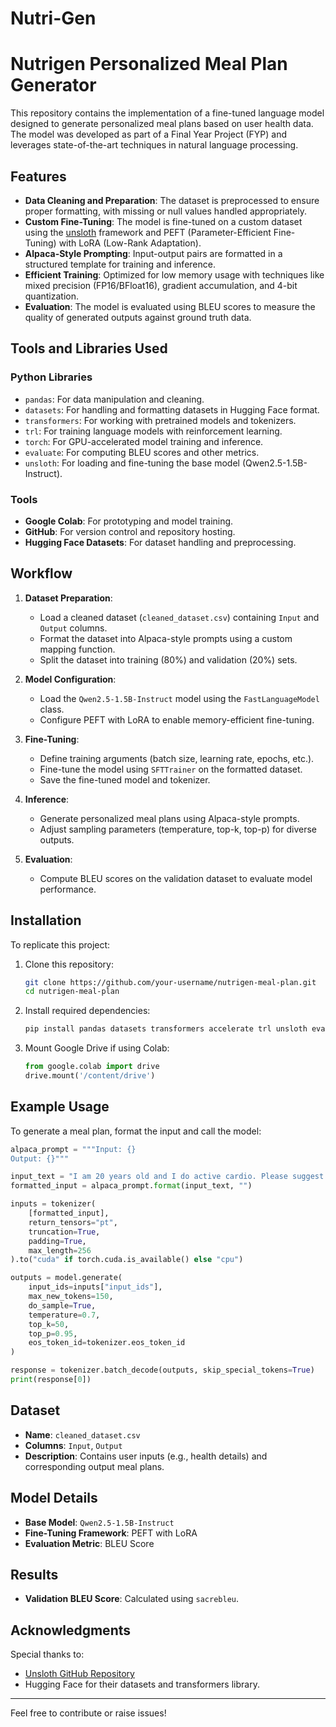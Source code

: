# Nutri-Gen
# Nutrigen Personalized Meal Plan Generator

This repository contains the implementation of a fine-tuned language model designed to generate personalized meal plans based on user health data. The model was developed as part of a Final Year Project (FYP) and leverages state-of-the-art techniques in natural language processing.

## Features

- **Data Cleaning and Preparation**: The dataset is preprocessed to ensure proper formatting, with missing or null values handled appropriately.
- **Custom Fine-Tuning**: The model is fine-tuned on a custom dataset using the [unsloth](https://github.com/unslothai/unsloth) framework and PEFT (Parameter-Efficient Fine-Tuning) with LoRA (Low-Rank Adaptation).
- **Alpaca-Style Prompting**: Input-output pairs are formatted in a structured template for training and inference.
- **Efficient Training**: Optimized for low memory usage with techniques like mixed precision (FP16/BFloat16), gradient accumulation, and 4-bit quantization.
- **Evaluation**: The model is evaluated using BLEU scores to measure the quality of generated outputs against ground truth data.

## Tools and Libraries Used

### Python Libraries
- `pandas`: For data manipulation and cleaning.
- `datasets`: For handling and formatting datasets in Hugging Face format.
- `transformers`: For working with pretrained models and tokenizers.
- `trl`: For training language models with reinforcement learning.
- `torch`: For GPU-accelerated model training and inference.
- `evaluate`: For computing BLEU scores and other metrics.
- `unsloth`: For loading and fine-tuning the base model (Qwen2.5-1.5B-Instruct).

### Tools
- **Google Colab**: For prototyping and model training.
- **GitHub**: For version control and repository hosting.
- **Hugging Face Datasets**: For dataset handling and preprocessing.

## Workflow

1. **Dataset Preparation**:
    - Load a cleaned dataset (`cleaned_dataset.csv`) containing `Input` and `Output` columns.
    - Format the dataset into Alpaca-style prompts using a custom mapping function.
    - Split the dataset into training (80%) and validation (20%) sets.

2. **Model Configuration**:
    - Load the `Qwen2.5-1.5B-Instruct` model using the `FastLanguageModel` class.
    - Configure PEFT with LoRA to enable memory-efficient fine-tuning.

3. **Fine-Tuning**:
    - Define training arguments (batch size, learning rate, epochs, etc.).
    - Fine-tune the model using `SFTTrainer` on the formatted dataset.
    - Save the fine-tuned model and tokenizer.

4. **Inference**:
    - Generate personalized meal plans using Alpaca-style prompts.
    - Adjust sampling parameters (temperature, top-k, top-p) for diverse outputs.

5. **Evaluation**:
    - Compute BLEU scores on the validation dataset to evaluate model performance.

## Installation

To replicate this project:

1. Clone this repository:
   ```bash
   git clone https://github.com/your-username/nutrigen-meal-plan.git
   cd nutrigen-meal-plan
   ```

2. Install required dependencies:
   ```bash
   pip install pandas datasets transformers accelerate trl unsloth evaluate sacrebleu
   ```

3. Mount Google Drive if using Colab:
   ```python
   from google.colab import drive
   drive.mount('/content/drive')
   ```

## Example Usage

To generate a meal plan, format the input and call the model:

```python
alpaca_prompt = """Input: {}
Output: {}"""

input_text = "I am 20 years old and I do active cardio. Please suggest a complete day meal plan."
formatted_input = alpaca_prompt.format(input_text, "")

inputs = tokenizer(
    [formatted_input],
    return_tensors="pt",
    truncation=True,
    padding=True,
    max_length=256
).to("cuda" if torch.cuda.is_available() else "cpu")

outputs = model.generate(
    input_ids=inputs["input_ids"],
    max_new_tokens=150,
    do_sample=True,
    temperature=0.7,
    top_k=50,
    top_p=0.95,
    eos_token_id=tokenizer.eos_token_id
)

response = tokenizer.batch_decode(outputs, skip_special_tokens=True)
print(response[0])
```

## Dataset

- **Name**: `cleaned_dataset.csv`
- **Columns**: `Input`, `Output`
- **Description**: Contains user inputs (e.g., health details) and corresponding output meal plans.

## Model Details

- **Base Model**: `Qwen2.5-1.5B-Instruct`
- **Fine-Tuning Framework**: PEFT with LoRA
- **Evaluation Metric**: BLEU Score

## Results

- **Validation BLEU Score**: Calculated using `sacrebleu`.

## Acknowledgments

Special thanks to:
- [Unsloth GitHub Repository](https://github.com/unslothai/unsloth)
- Hugging Face for their datasets and transformers library.

---

Feel free to contribute or raise issues!
